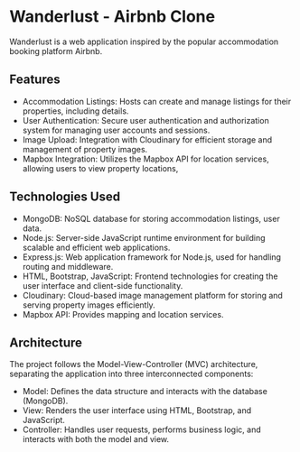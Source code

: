 # Wanderlust - Airbnb Clone

Wanderlust is a web application inspired by the popular accommodation booking platform Airbnb.

## Features

- Accommodation Listings: Hosts can create and manage listings for their properties, including details.
- User Authentication: Secure user authentication and authorization system for managing user accounts and sessions.
- Image Upload: Integration with Cloudinary for efficient storage and management of property images.
- Mapbox Integration: Utilizes the Mapbox API for location services, allowing users to view property locations,

## Technologies Used

- MongoDB: NoSQL database for storing accommodation listings, user data.
- Node.js: Server-side JavaScript runtime environment for building scalable and efficient web applications.
- Express.js: Web application framework for Node.js, used for handling routing and middleware.
- HTML, Bootstrap, JavaScript: Frontend technologies for creating the user interface and client-side functionality.
- Cloudinary: Cloud-based image management platform for storing and serving property images efficiently.
- Mapbox API: Provides mapping and location services.

## Architecture

The project follows the Model-View-Controller (MVC) architecture, separating the application into three interconnected components:
- Model: Defines the data structure and interacts with the database (MongoDB).
- View: Renders the user interface using HTML, Bootstrap, and JavaScript.
- Controller: Handles user requests, performs business logic, and interacts with both the model and view.


